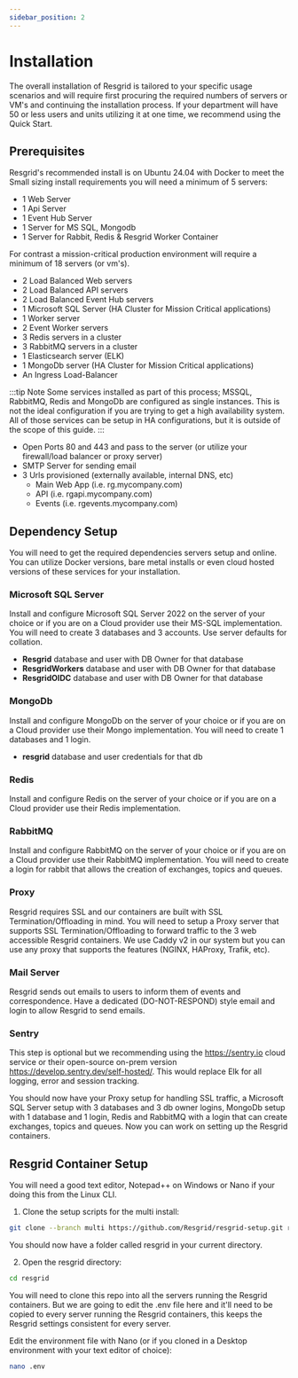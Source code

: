 ```yaml
---
sidebar_position: 2
---
```


# Installation

The overall installation of Resgrid is tailored to your specific usage scenarios and will require first procuring the required numbers of servers or VM's and continuing the installation process. If your department will have 50 or less users and units utilizing it at one time, we recommend using the Quick Start.

## Prerequisites

Resgrid's recommended install is on Ubuntu 24.04 with Docker to meet the Small sizing install requirements you will need a minimum of 5 servers:

 - 1 Web Server
 - 1 Api Server
 - 1 Event Hub Server 
 - 1 Server for MS SQL, Mongodb
 - 1 Server for Rabbit, Redis & Resgrid Worker Container

For contrast a mission-critical production environment will require a minimum of 18 servers (or vm's).

- 2 Load Balanced Web servers
- 2 Load Balanced API servers 
- 2 Load Balanced Event Hub servers 
- 1 Microsoft SQL Server (HA Cluster for Mission Critical applications) 
- 1 Worker server 
- 2 Event Worker servers 
- 3 Redis servers in a cluster 
- 3 RabbitMQ servers in a cluster 
- 1 Elasticsearch server (ELK)
- 1 MongoDb server (HA Cluster for Mission Critical applications)
- An Ingress Load-Balancer


 :::tip Note
Some services installed as part of this process; MSSQL, RabbitMQ, Redis and MongoDb are configured as single instances. This is not the ideal configuration if you are trying to get a high availability system. All of those services can be setup in HA configurations, but it is outside of the scope of this guide. 
:::

- Open Ports 80 and 443 and pass to the server (or utilize your firewall/load balancer or proxy server)
- SMTP Server for sending email
- 3 Urls provisioned (externally available, internal DNS, etc)
   - Main Web App (i.e. rg.mycompany.com)
   - API (i.e. rgapi.mycompany.com)
   - Events (i.e. rgevents.mycompany.com)

## Dependency Setup

You will need to get the required dependencies servers setup and online. You can utilize Docker versions, bare metal installs or even cloud hosted versions of these services for your installation. 

### Microsoft SQL Server

Install and configure Microsoft SQL Server 2022 on the server of your choice or if you are on a Cloud provider use their MS-SQL implementation. You will need to create 3 databases and 3 accounts. Use server defaults for collation.

 - **Resgrid** database and user with DB Owner for that database
 - **ResgridWorkers** database and user with DB Owner for that database
 - **ResgridOIDC** database and user with DB Owner for that database

### MongoDb

Install and configure MongoDb on the server of your choice or if you are on a Cloud provider use their Mongo implementation. You will need to create 1 databases and 1 login.

 - **resgrid** database and user credentials for that db

### Redis

Install and configure Redis on the server of your choice or if you are on a Cloud provider use their Redis implementation.


### RabbitMQ

Install and configure RabbitMQ on the server of your choice or if you are on a Cloud provider use their RabbitMQ implementation. You will need to create a login for rabbit that allows the creation of exchanges, topics and queues.


### Proxy

Resgrid requires SSL and our containers are built with SSL Termination/Offloading in mind. You will need to setup a Proxy server that supports SSL Termination/Offloading to forward traffic to the 3 web accessible Resgrid containers. We use Caddy v2 in our system but you can use any proxy that supports the features (NGINX, HAProxy, Trafik, etc).

### Mail Server

Resgrid sends out emails to users to inform them of events and correspondence. Have a dedicated (DO-NOT-RESPOND) style email and login to allow Resgrid to send emails.

### Sentry

This step is optional but we recommending using the https://sentry.io cloud service or their open-source on-prem version https://develop.sentry.dev/self-hosted/. This would replace Elk for all logging, error and session tracking. 

You should now have your Proxy setup for handling SSL traffic, a Microsoft SQL Server setup with 3 databases and 3 db owner logins, MongoDb setup with 1 database and 1 login, Redis and RabbitMQ with a login that can create exchanges, topics and queues. Now you can work on setting up the Resgrid containers.

## Resgrid Container Setup

You will need a good text editor, Notepad++ on Windows or Nano if your doing this from the Linux CLI.

1. Clone the setup scripts for the multi install:

```bash
git clone --branch multi https://github.com/Resgrid/resgrid-setup.git resgrid
```

You should now have a folder called resgrid in your current directory.

2. Open the resgrid directory:

```bash
cd resgrid
```
You will need to clone this repo into all the servers running the Resgrid containers. But we are going to edit the .env file here and it'll need to be copied to every server running the Resgrid containers, this keeps the Resgrid settings consistent for every server.


Edit the environment file with Nano (or if you cloned in a Desktop environment with your text editor of choice):

```bash
nano .env
```

